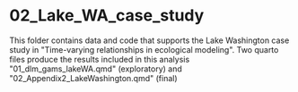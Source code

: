 # 02_Lake_WA_case_study

This folder contains data and code that supports the Lake Washington case study in "Time-varying relationships in ecological modeling". Two quarto files produce the results included in this analysis "01_dlm_gams_lakeWA.qmd" (exploratory) and "02_Appendix2_LakeWashington.qmd" (final)
